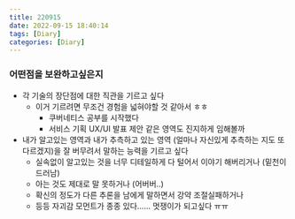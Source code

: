 ```yaml
---
title: 220915
date: 2022-09-15 18:40:14
tags: [Diary]
categories: [Diary]
---
```

### 어떤점을 보완하고싶은지
- 각 기술의 장단점에 대한 직관을 기르고 싶다
  - 이거 기르려면 무조건 경험을 넓혀야할 것 같아서 ㅎㅎ
    - 쿠버네티스 공부를 시작했다
    - 서비스 기획 UX/UI 발표 제안 같은 영역도 진지하게 임해볼까
- 내가 알고있는 영역과 내가 추측하고 있는 영역 (얼마나 자신있게 추측하는 지도 또 다르겠지)을 잘 버무려서 말하는 능력을 기르고 싶다
  - 실속없이 알고있는 것을 너무 디테일하게 다 털어서 이야기 해버리거나 (밑천이 드러남)
  - 아는 것도 제대로 말 못하거나 (어버버..)
  - 확신의 정도가 다른 추론을 남에게 말하면서 강약 조절실패하거나
  - 등등 자괴감 모먼트가 종종 있다...... 멋쟁이가 되고싶다 ㅠㅠ

